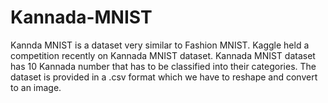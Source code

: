 # Kannada-MNIST

  Kannda MNIST is a dataset very similar to Fashion MNIST. Kaggle held a competition recently 
  on Kannada MNIST dataset. Kannada MNIST dataset has 10 Kannada number that has to be classified 
  into their categories. The dataset is provided in a .csv format which we have to reshape and 
  convert to an image.
